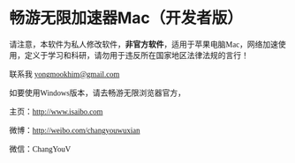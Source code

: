 # 畅游无限加速器Mac（开发者版）
<p>
    <span style="font-family: 微软雅黑, &#39;Microsoft YaHei&#39;;">请注意，本软件为私人修改软件，<strong>非官方软件</strong>，适用于苹果电脑Mac，网络加速使用，定义于学习和科研，请勿用于违反所在国家地区法律法规的言行！</span>
</p>
<p>
    <span style="font-family: 微软雅黑, &#39;Microsoft YaHei&#39;;">联系我&nbsp;<a href="http://yongmookhim@gmail.com" target="_blank">yongmookhim@gmail.com</a></span>
</p>

<p>
    <span style="font-family: 微软雅黑, &#39;Microsoft YaHei&#39;;">如要使用Windows版本，请去畅游无限浏览器官方，</span>
</p>
<p>
    <span style="font-family: 微软雅黑, &#39;Microsoft YaHei&#39;;">主页：<a href="http://www.isaibo.com" target="_blank" title="http://www.isaibo.com">http://www.isaibo.com</a></span>
</p>
<p>
    <span style="font-family: 微软雅黑, &#39;Microsoft YaHei&#39;;">微博：<a href="http://weibo.com/changyouwuxian" target="_blank" title="http://weibo.com/changyouwuxian">http://weibo.com/changyouwuxian</a></span>
</p>
<p>
    <span style="font-family: 微软雅黑, &#39;Microsoft YaHei&#39;;">微信：ChangYouV</span>
</p>
